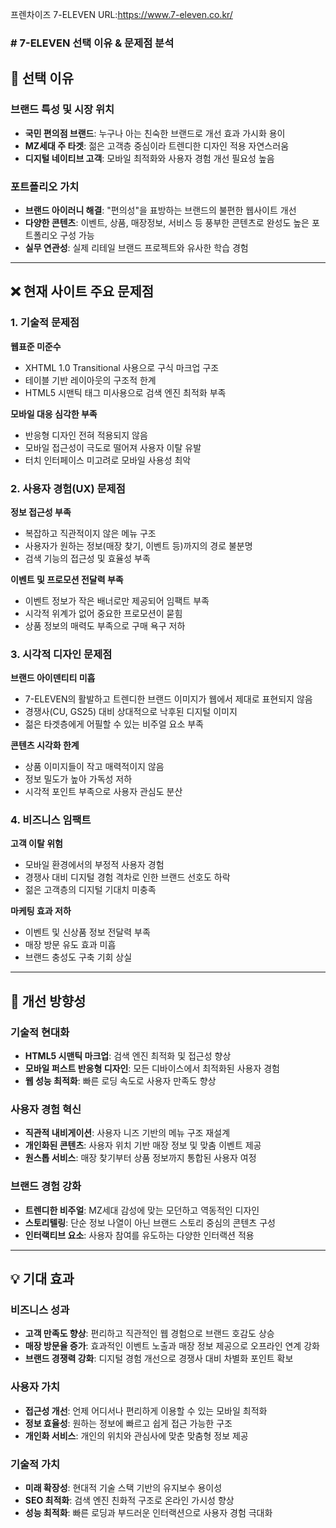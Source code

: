 

프렌차이즈  7-ELEVEN
URL:https://www.7-eleven.co.kr/

###  # 7-ELEVEN 선택 이유 & 문제점 분석

## 🎯 선택 이유

### **브랜드 특성 및 시장 위치**

- **국민 편의점 브랜드**: 누구나 아는 친숙한 브랜드로 개선 효과 가시화 용이
- **MZ세대 주 타겟**: 젊은 고객층 중심이라 트렌디한 디자인 적용 자연스러움
- **디지털 네이티브 고객**: 모바일 최적화와 사용자 경험 개선 필요성 높음

### **포트폴리오 가치**

- **브랜드 아이러니 해결**: "편의성"을 표방하는 브랜드의 불편한 웹사이트 개선
- **다양한 콘텐츠**: 이벤트, 상품, 매장정보, 서비스 등 풍부한 콘텐츠로 완성도 높은 포트폴리오 구성 가능
- **실무 연관성**: 실제 리테일 브랜드 프로젝트와 유사한 학습 경험

---

## ❌ 현재 사이트 주요 문제점

### **1. 기술적 문제점**

**웹표준 미준수**

- XHTML 1.0 Transitional 사용으로 구식 마크업 구조
- 테이블 기반 레이아웃의 구조적 한계
- HTML5 시맨틱 태그 미사용으로 검색 엔진 최적화 부족

**모바일 대응 심각한 부족**

- 반응형 디자인 전혀 적용되지 않음
- 모바일 접근성이 극도로 떨어져 사용자 이탈 유발
- 터치 인터페이스 미고려로 모바일 사용성 최악

### **2. 사용자 경험(UX) 문제점**

**정보 접근성 부족**

- 복잡하고 직관적이지 않은 메뉴 구조
- 사용자가 원하는 정보(매장 찾기, 이벤트 등)까지의 경로 불분명
- 검색 기능의 접근성 및 효율성 부족

**이벤트 및 프로모션 전달력 부족**

- 이벤트 정보가 작은 배너로만 제공되어 임팩트 부족
- 시각적 위계가 없어 중요한 프로모션이 묻힘
- 상품 정보의 매력도 부족으로 구매 욕구 저하

### **3. 시각적 디자인 문제점**

**브랜드 아이덴티티 미흡**

- 7-ELEVEN의 활발하고 트렌디한 브랜드 이미지가 웹에서 제대로 표현되지 않음
- 경쟁사(CU, GS25) 대비 상대적으로 낙후된 디지털 이미지
- 젊은 타겟층에게 어필할 수 있는 비주얼 요소 부족

**콘텐츠 시각화 한계**

- 상품 이미지들이 작고 매력적이지 않음
- 정보 밀도가 높아 가독성 저하
- 시각적 포인트 부족으로 사용자 관심도 분산

### **4. 비즈니스 임팩트**

**고객 이탈 위험**

- 모바일 환경에서의 부정적 사용자 경험
- 경쟁사 대비 디지털 경험 격차로 인한 브랜드 선호도 하락
- 젊은 고객층의 디지털 기대치 미충족

**마케팅 효과 저하**

- 이벤트 및 신상품 정보 전달력 부족
- 매장 방문 유도 효과 미흡
- 브랜드 충성도 구축 기회 상실

---

## 🚀 개선 방향성

### **기술적 현대화**

- **HTML5 시맨틱 마크업**: 검색 엔진 최적화 및 접근성 향상
- **모바일 퍼스트 반응형 디자인**: 모든 디바이스에서 최적화된 사용자 경험
- **웹 성능 최적화**: 빠른 로딩 속도로 사용자 만족도 향상

### **사용자 경험 혁신**

- **직관적 내비게이션**: 사용자 니즈 기반의 메뉴 구조 재설계
- **개인화된 콘텐츠**: 사용자 위치 기반 매장 정보 및 맞춤 이벤트 제공
- **원스톱 서비스**: 매장 찾기부터 상품 정보까지 통합된 사용자 여정

### **브랜드 경험 강화**

- **트렌디한 비주얼**: MZ세대 감성에 맞는 모던하고 역동적인 디자인
- **스토리텔링**: 단순 정보 나열이 아닌 브랜드 스토리 중심의 콘텐츠 구성
- **인터랙티브 요소**: 사용자 참여를 유도하는 다양한 인터랙션 적용

---

## 💡 기대 효과

### **비즈니스 성과**

- **고객 만족도 향상**: 편리하고 직관적인 웹 경험으로 브랜드 호감도 상승
- **매장 방문율 증가**: 효과적인 이벤트 노출과 매장 정보 제공으로 오프라인 연계 강화
- **브랜드 경쟁력 강화**: 디지털 경험 개선으로 경쟁사 대비 차별화 포인트 확보

### **사용자 가치**

- **접근성 개선**: 언제 어디서나 편리하게 이용할 수 있는 모바일 최적화
- **정보 효율성**: 원하는 정보에 빠르고 쉽게 접근 가능한 구조
- **개인화 서비스**: 개인의 위치와 관심사에 맞춘 맞춤형 정보 제공

### **기술적 가치**

- **미래 확장성**: 현대적 기술 스택 기반의 유지보수 용이성
- **SEO 최적화**: 검색 엔진 친화적 구조로 온라인 가시성 향상
- **성능 최적화**: 빠른 로딩과 부드러운 인터랙션으로 사용자 경험 극대화
